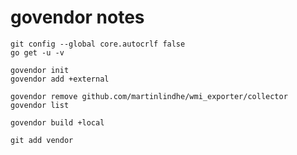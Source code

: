 # govendor notes

    git config --global core.autocrlf false
    go get -u -v

    govendor init
    govendor add +external

    govendor remove github.com/martinlindhe/wmi_exporter/collector
    govendor list

    govendor build +local

    git add vendor
